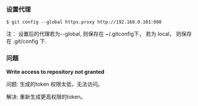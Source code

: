 ### 设置代理
```
$ git config --global https.proxy http://192.168.0.101:808
```
注： 设置后的代理若为--global, 则保存在 ~/.gitconfig下， 若为 local， 则保存在 .git/config 下.

### 问题

**Write access to repository not granted**

问题: 生成的token 权限太低，无法访问。

解决: 重新生成更高权限的token。
             
